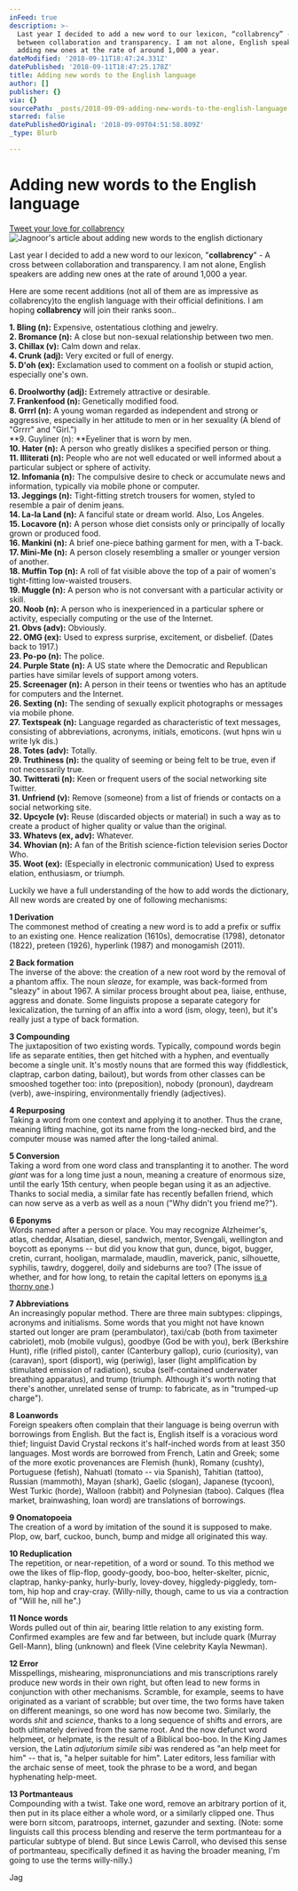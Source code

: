 ```yaml
---
inFeed: true
description: >-
  Last year I decided to add a new word to our lexicon, “collabrency” - A cross
  between collaboration and transparency. I am not alone, English speakers are
  adding new ones at the rate of around 1,000 a year.
dateModified: '2018-09-11T18:47:24.331Z'
datePublished: '2018-09-11T18:47:25.178Z'
title: Adding new words to the English language
author: []
publisher: {}
via: {}
sourcePath: _posts/2018-09-09-adding-new-words-to-the-english-language.md
starred: false
datePublishedOriginal: '2018-09-09T04:51:58.809Z'
_type: Blurb

---
```

# Adding new words to the English language
[Tweet your love for collabrency][0]
![Jagnoor's article about adding new words to the english dictionary](https://the-grid-user-content.s3-us-west-2.amazonaws.com/4917be55-c808-47a1-90d6-cab271718f8f.jpg)

Last year I decided to add a new word to our lexicon, "**collabrency**" - A cross between collaboration and transparency. I am not alone, English speakers are adding new ones at the rate of around 1,000 a year.

Here are some recent additions (not all of them are as impressive as collabrency)to the english language with their official definitions. I am hoping **collabrency** will join their ranks soon..

**1\. Bling (n):** Expensive, ostentatious clothing and jewelry.  
**2\. Bromance (n):** A close but non-sexual relationship between two men.  
**3\. Chillax (v):** Calm down and relax.  
**4\. Crunk (adj):** Very excited or full of energy.  
**5\. D'oh (ex):** Exclamation used to comment on a foolish or stupid action, especially one's own.

**6\. Droolworthy (adj):** Extremely attractive or desirable.  
**7\. Frankenfood (n):** Genetically modified food.  
**8\. Grrrl (n):** A young woman regarded as independent and strong or aggressive, especially in her attitude to men or in her sexuality (A blend of "Grrrr" and "Girl.")  
**9\. Guyliner (n): **Eyeliner that is worn by men.  
**10\. Hater (n):** A person who greatly dislikes a specified person or thing.  
**11\. Illiterati (n):** People who are not well educated or well informed about a particular subject or sphere of activity.  
**12\. Infomania (n):** The compulsive desire to check or accumulate news and information, typically via mobile phone or computer.  
**13\. Jeggings (n):** Tight-fitting stretch trousers for women, styled to resemble a pair of denim jeans.  
**14\. La-la Land (n):** A fanciful state or dream world. Also, Los Angeles.  
**15\. Locavore (n):** A person whose diet consists only or principally of locally grown or produced food.  
**16\. Mankini (n):** A brief one-piece bathing garment for men, with a T-back.  
**17\. Mini-Me (n):** A person closely resembling a smaller or younger version of another.  
**18\. Muffin Top (n):** A roll of fat visible above the top of a pair of women's tight-fitting low-waisted trousers.  
**19\. Muggle (n):** A person who is not conversant with a particular activity or skill.  
**20\. Noob (n):** A person who is inexperienced in a particular sphere or activity, especially computing or the use of the Internet.  
**21\. Obvs (adv):** Obviously.  
**22\. OMG (ex):** Used to express surprise, excitement, or disbelief. (Dates back to 1917.)  
**23\. Po-po (n):** The police.  
**24\. Purple State (n):** A US state where the Democratic and Republican parties have similar levels of support among voters.  
**25\. Screenager (n):** A person in their teens or twenties who has an aptitude for computers and the Internet.  
**26\. Sexting (n):** The sending of sexually explicit photographs or messages via mobile phone.  
**27\. Textspeak (n):** Language regarded as characteristic of text messages, consisting of abbreviations, acronyms, initials, emoticons. (wut hpns win u write lyk dis.)  
**28\. Totes (adv):** Totally.  
**29\. Truthiness (n):** the quality of seeming or being felt to be true, even if not necessarily true.  
**30\. Twitterati (n):** Keen or frequent users of the social networking site Twitter.  
**31\. Unfriend (v):** Remove (someone) from a list of friends or contacts on a social networking site.  
**32\. Upcycle (v):** Reuse (discarded objects or material) in such a way as to create a product of higher quality or value than the original.  
**33\. Whatevs (ex, adv):** Whatever.  
**34\. Whovian (n):** A fan of the British science-fiction television series Doctor Who.  
**35\. Woot (ex):** (Especially in electronic communication) Used to express elation, enthusiasm, or triumph.

Luckily we have a full understanding of the how to add words the dictionary, All new words are created by one of following mechanisms:

**1 Derivation**  
The commonest method of creating a new word is to add a prefix or suffix to an existing one. Hence realization (1610s), democratise (1798), detonator (1822), preteen (1926), hyperlink (1987) and monogamish (2011).

**2 Back formation**  
The inverse of the above: the creation of a new root word by the removal of a phantom affix. The noun _sleaze_, for example, was back-formed from "sleazy" in about 1967\. A similar process brought about pea, liaise, enthuse, aggress and donate. Some linguists propose a separate category for lexicalization, the turning of an affix into a word (ism, ology, teen), but it's really just a type of back formation.

**3 Compounding**  
The juxtaposition of two existing words. Typically, compound words begin life as separate entities, then get hitched with a hyphen, and eventually become a single unit. It's mostly nouns that are formed this way (fiddlestick, claptrap, carbon dating, bailout), but words from other classes can be smooshed together too: into (preposition), nobody (pronoun), daydream (verb), awe-inspiring, environmentally friendly (adjectives).

**4 Repurposing**  
Taking a word from one context and applying it to another. Thus the crane, meaning lifting machine, got its name from the long-necked bird, and the computer mouse was named after the long-tailed animal.

**5 Conversion**  
Taking a word from one word class and transplanting it to another. The word _giant_ was for a long time just a noun, meaning a creature of enormous size, until the early 15th century, when people began using it as an adjective. Thanks to social media, a similar fate has recently befallen friend, which can now serve as a verb as well as a noun ("Why didn't you friend me?").

**6 Eponyms**  
Words named after a person or place. You may recognize Alzheimer's, atlas, cheddar, Alsatian, diesel, sandwich, mentor, Svengali, wellington and boycott as eponyms -- but did you know that gun, dunce, bigot, bugger, cretin, currant, hooligan, marmalade, maudlin, maverick, panic, silhouette, syphilis, tawdry, doggerel, doily and sideburns are too? (The issue of whether, and for how long, to retain the capital letters on eponyms [is a thorny one][1].)

**7 Abbreviations**  
An increasingly popular method. There are three main subtypes: clippings, acronyms and initialisms. Some words that you might not have known started out longer are pram (perambulator), taxi/cab (both from taximeter cabriolet), mob (mobile vulgus), goodbye (God be with you), berk (Berkshire Hunt), rifle (rifled pistol), canter (Canterbury gallop), curio (curiosity), van (caravan), sport (disport), wig (periwig), laser (light amplification by stimulated emission of radiation), scuba (self-contained underwater breathing apparatus), and trump (triumph. Although it's worth noting that there's another, unrelated sense of trump: to fabricate, as in "trumped-up charge").

**8 Loanwords**  
Foreign speakers often complain that their language is being overrun with borrowings from English. But the fact is, English itself is a voracious word thief; linguist David Crystal reckons it's half-inched words from at least 350 languages. Most words are borrowed from French, Latin and Greek; some of the more exotic provenances are Flemish (hunk), Romany (cushty), Portuguese (fetish), Nahuatl (tomato -- via Spanish), Tahitian (tattoo), Russian (mammoth), Mayan (shark), Gaelic (slogan), Japanese (tycoon), West Turkic (horde), Walloon (rabbit) and Polynesian (taboo). Calques (flea market, brainwashing, loan word) are translations of borrowings.

**9 Onomatopoeia**  
The creation of a word by imitation of the sound it is supposed to make. Plop, ow, barf, cuckoo, bunch, bump and midge all originated this way.

**10 Reduplication**  
The repetition, or near-repetition, of a word or sound. To this method we owe the likes of flip-flop, goody-goody, boo-boo, helter-skelter, picnic, claptrap, hanky-panky, hurly-burly, lovey-dovey, higgledy-piggledy, tom-tom, hip hop and cray-cray. (Willy-nilly, though, came to us via a contraction of "Will he, nill he".)

**11 Nonce words**  
Words pulled out of thin air, bearing little relation to any existing form. Confirmed examples are few and far between, but include quark (Murray Gell-Mann), bling (unknown) and fleek (Vine celebrity Kayla Newman).

**12 Error**  
Misspellings, mishearing, mispronunciations and mis transcriptions rarely produce new words in their own right, but often lead to new forms in conjunction with other mechanisms. Scramble, for example, seems to have originated as a variant of scrabble; but over time, the two forms have taken on different meanings, so one word has now become two. Similarly, the words _shit_ and _science_, thanks to a long sequence of shifts and errors, are both ultimately derived from the same root. And the now defunct word helpmeet, or helpmate, is the result of a Biblical boo-boo. In the King James version, the Latin _adjutorium simile sibi_ was rendered as "an help meet for him" -- that is, "a helper suitable for him". Later editors, less familiar with the archaic sense of meet, took the phrase to be a word, and began hyphenating help-meet.

**13 Portmanteaus**  
Compounding with a twist. Take one word, remove an arbitrary portion of it, then put in its place either a whole word, or a similarly clipped one. Thus were born sitcom, paratroops, internet, gazunder and sexting. (Note: some linguists call this process blending and reserve the term portmanteau for a particular subtype of blend. But since Lewis Carroll, who devised this sense of portmanteau, specifically defined it as having the broader meaning, I'm going to use the terms willy-nilly.)

Jag

[0]: https://twitter.com/hashtag/collabrency?src=hash&ref_src=twsrc%5Etfw
[1]: http://www.gsbe.co.uk/grammar-capitals.html